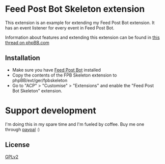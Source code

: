 # Feed Post Bot Skeleton extension

This extension is an example for extending my Feed Post Bot extension. It has an event listener for every event in Feed Post Bot.

Information about features and extending this extension can be found in [this thread on phpBB.com](https://www.phpbb.com/community/viewtopic.php?f=456&t=2411596)

## Installation

* Make sure you have [Feed Post Bot](https://www.phpbb.com/customise/db/extension/feedpostbot/) installed
* Copy the contents of the FPB Skeleton extension to phpBB/ext/ger/fpbskeleton
* Go to "ACP" > "Customise" > "Extensions" and enable the "Feed Post Bot Skeleton" extension.

# Support development
I'm doing this in my spare time and I'm fueled by coffee. Buy me one through [paypal](https://www.paypal.com/cgi-bin/webscr?cmd=_s-xclick&hosted_button_id=2YBSSF68LXBAN) :)

## License

[GPLv2](license.txt)

